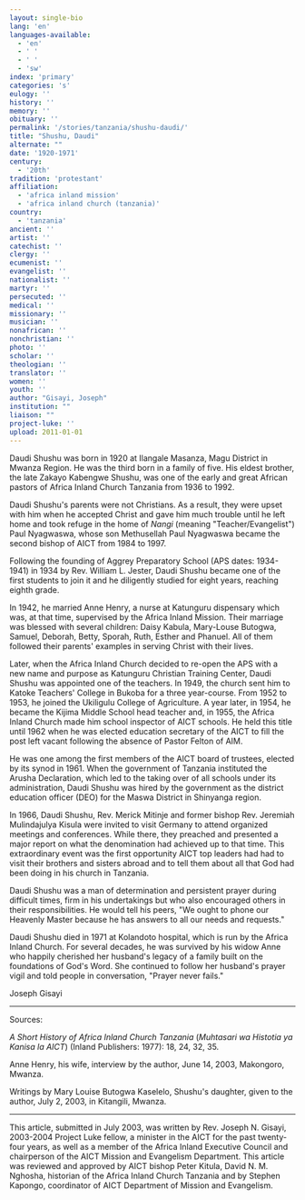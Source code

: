 ```yaml
---
layout: single-bio
lang: 'en'
languages-available:
  - 'en'
  - ' '
  - ' '
  - 'sw'
index: 'primary'
categories: 's'
eulogy: ''
history: ''
memory: ''
obituary: ''
permalink: '/stories/tanzania/shushu-daudi/'
title: "Shushu, Daudi"
alternate: ""
date: '1920-1971'
century:
  - '20th'
tradition: 'protestant'
affiliation:
  - 'africa inland mission'
  - 'africa inland church (tanzania)'
country:
  - 'tanzania'
ancient: ''
artist: ''
catechist: ''
clergy: ''
ecumenist: ''
evangelist: ''
nationalist: ''
martyr: ''
persecuted: ''
medical: ''
missionary: ''
musician: ''
nonafrican: ''
nonchristian: ''
photo: ''
scholar: ''
theologian: ''
translator: ''
women: ''
youth: ''
author: "Gisayi, Joseph"
institution: ""
liaison: ""
project-luke: ''
upload: 2011-01-01
---
```




Daudi Shushu was born in 1920 at Ilangale Masanza, Magu District in Mwanza Region. He was the third born in a family of five. His eldest brother, the late Zakayo Kabengwe Shushu, was one of the early and great African pastors of Africa Inland Church Tanzania from 1936 to 1992.

Daudi Shushu's parents were not Christians. As a result, they were upset with him when he accepted Christ and gave him much trouble until he left home and took refuge in the home of *Nangi* (meaning "Teacher/Evangelist") Paul Nyagwaswa, whose son Methusellah Paul Nyagwaswa became the second bishop of AICT from 1984 to 1997.

Following the founding of Aggrey Preparatory School (APS dates: 1934-1941) in 1934 by Rev. William L. Jester, Daudi Shushu became one of the first students to join it and he diligently studied for eight years, reaching eighth grade.

In 1942, he married Anne Henry, a nurse at Katunguru dispensary which was, at that time, supervised by the Africa Inland Mission. Their marriage was blessed with several children: Daisy Kabula, Mary-Louse Butogwa, Samuel, Deborah, Betty, Sporah, Ruth, Esther and Phanuel. All of them followed their parents' examples in serving Christ with their lives.

Later, when the Africa Inland Church decided to re-open the APS with a new name and purpose as Katunguru Christian Training Center, Daudi Shushu was appointed one of the teachers.  In 1949, the church sent him to Katoke Teachers' College in Bukoba for a three year-course. From 1952 to 1953, he joined the Ukiligulu College of Agriculture. A year later, in 1954, he became the Kijima Middle School head teacher and, in 1955, the Africa Inland Church made him school inspector of AICT schools.  He held this title until 1962 when he was elected education secretary of the AICT to fill the post left vacant following the absence of Pastor Felton of AIM.

He was one among the first members of the AICT board of trustees, elected by its synod in 1961.  When the government of Tanzania instituted the Arusha Declaration, which led to the taking over of all schools under its administration, Daudi Shushu was hired by the government as the district education officer (DEO) for the Maswa District in Shinyanga region.

In 1966, Daudi Shushu, Rev. Merick Mitinje and former bishop Rev. Jeremiah Mulindajulya Kisula were invited to visit Germany to attend organized meetings and conferences.  While there, they preached and presented a major report on what the denomination had achieved up to that time.  This extraordinary event was the first opportunity AICT top leaders had had to visit their brothers and sisters abroad and to tell them about all that God had been doing in his church in Tanzania.

Daudi Shushu was a man of determination and persistent prayer during difficult times,
firm in his undertakings but who also encouraged others in their responsibilities. He would tell his peers, "We ought to phone our Heavenly Master because he has answers to all our needs and requests."

Daudi Shushu died in 1971 at Kolandoto hospital, which is run by the Africa Inland Church. For several decades, he was survived by his widow Anne who happily cherished her husband's legacy of a family built on the foundations of God's Word. She continued to follow her husband's prayer vigil and told people in conversation, "Prayer never fails."

Joseph Gisayi

---

Sources:

*A Short History of Africa Inland Church Tanzania* (*Muhtasari wa Histotia ya Kanisa la AICT*) (Inland Publishers: 1977): 18, 24, 32, 35.

Anne Henry, his wife, interview by the author, June 14, 2003, Makongoro, Mwanza.

Writings by Mary Louise Butogwa Kaselelo, Shushu's daughter, given to the author, July 2, 2003, in Kitangili, Mwanza.

---

This article, submitted in July 2003, was written by Rev. Joseph N. Gisayi, 2003-2004 Project Luke fellow, a minister in the AICT for the past twenty-four years, as well as a member of the Africa Inland Executive Council and chairperson of the AICT Mission and Evangelism Department. This article was reviewed and approved by AICT bishop Peter Kitula, David N. M. Nghosha, historian of the Africa Inland Church Tanzania and by Stephen Kapongo, coordinator of AICT Department of Mission and Evangelism.
